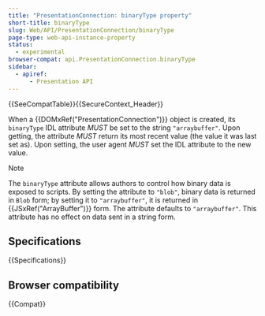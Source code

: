 ```yaml
---
title: "PresentationConnection: binaryType property"
short-title: binaryType
slug: Web/API/PresentationConnection/binaryType
page-type: web-api-instance-property
status:
  - experimental
browser-compat: api.PresentationConnection.binaryType
sidebar:
  - apiref:
      - Presentation API
---
```


{{SeeCompatTable}}{{SecureContext_Header}}

When a {{DOMxRef("PresentationConnection")}} object is created, its `binaryType` IDL attribute _MUST_ be set to the string `"arraybuffer"`. Upon getting, the attribute _MUST_ return its most recent value (the value it was last set as). Upon setting, the user agent _MUST_ set the IDL attribute to the new value.

> [!NOTE]
> The `binaryType` attribute allows authors to control how binary data is exposed to scripts. By setting the attribute to `"blob"`, binary data is returned in `Blob` form; by setting it to `"arraybuffer"`, it is returned in {{JSxRef("ArrayBuffer")}} form. The attribute defaults to `"arraybuffer"`. This attribute has no effect on data sent in a string form.

## Specifications

{{Specifications}}

## Browser compatibility

{{Compat}}
